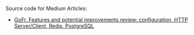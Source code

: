 Source code for Medium Articles:
* [GoFr. Features and potential improvements review: configuration, HTTP Server/Client, Redis, PostgreSQL](https://medium.com/@kostiantynillienko/gofr-features-and-potential-improvements-review-configuration-http-server-client-redis-e4da36819b22)
